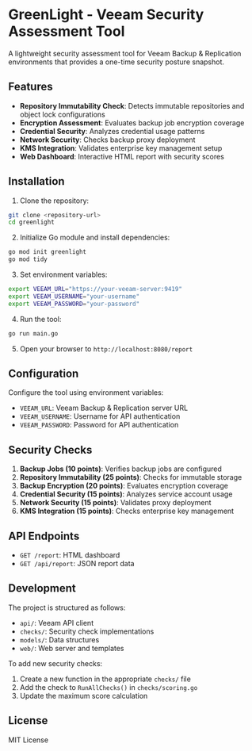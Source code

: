 # GreenLight - Veeam Security Assessment Tool

A lightweight security assessment tool for Veeam Backup & Replication environments that provides a one-time security posture snapshot.

## Features

- **Repository Immutability Check**: Detects immutable repositories and object lock configurations
- **Encryption Assessment**: Evaluates backup job encryption coverage
- **Credential Security**: Analyzes credential usage patterns
- **Network Security**: Checks backup proxy deployment
- **KMS Integration**: Validates enterprise key management setup
- **Web Dashboard**: Interactive HTML report with security scores

## Installation

1. Clone the repository:
```bash
git clone <repository-url>
cd greenlight
```

2. Initialize Go module and install dependencies:
```bash
go mod init greenlight
go mod tidy
```

3. Set environment variables:
```bash
export VEEAM_URL="https://your-veeam-server:9419"
export VEEAM_USERNAME="your-username"
export VEEAM_PASSWORD="your-password"
```

4. Run the tool:
```bash
go run main.go
```

5. Open your browser to `http://localhost:8080/report`

## Configuration

Configure the tool using environment variables:

- `VEEAM_URL`: Veeam Backup & Replication server URL
- `VEEAM_USERNAME`: Username for API authentication
- `VEEAM_PASSWORD`: Password for API authentication

## Security Checks

1. **Backup Jobs (10 points)**: Verifies backup jobs are configured
2. **Repository Immutability (25 points)**: Checks for immutable storage
3. **Backup Encryption (20 points)**: Evaluates encryption coverage
4. **Credential Security (15 points)**: Analyzes service account usage
5. **Network Security (15 points)**: Validates proxy deployment
6. **KMS Integration (15 points)**: Checks enterprise key management

## API Endpoints

- `GET /report`: HTML dashboard
- `GET /api/report`: JSON report data

## Development

The project is structured as follows:

- `api/`: Veeam API client
- `checks/`: Security check implementations
- `models/`: Data structures
- `web/`: Web server and templates

To add new security checks:

1. Create a new function in the appropriate `checks/` file
2. Add the check to `RunAllChecks()` in `checks/scoring.go`
3. Update the maximum score calculation

## License

MIT License
